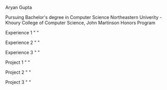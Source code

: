Aryan Gupta

Pursuing Bachelor's degree in Computer Science
Northeastern Univerity - Khoury College of Computer Science, John Martinson Honors Program

Experience 1
 "    "

 Experience 2
 "    "

 Experience 3
 "    "

Project 1
 "    "

Project 2
 "    "

Project 3
 "    "